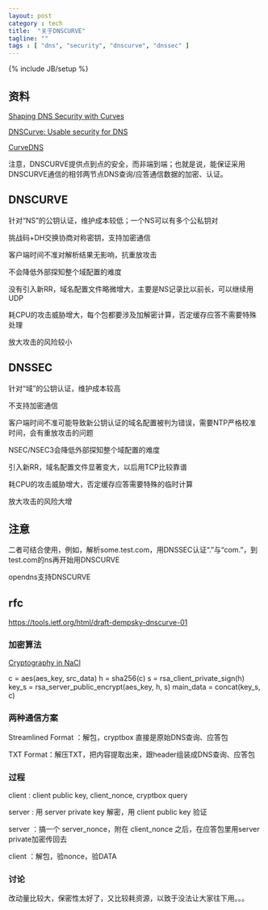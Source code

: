```yaml
---
layout: post
category : tech
title:  "关于DNSCURVE"
tagline: ""
tags : [ "dns", "security", "dnscurve", "dnssec" ] 
---
```

{% include JB/setup %}

## 资料

[Shaping DNS Security with Curves](http://curvedns.on2it.net/get/shaping_dns_security_with_curves.pdf)

[DNSCurve: Usable security for DNS](http://www.dnscurve.org/index.html)

[CurveDNS](http://curvedns.on2it.net/)

注意，DNSCURVE提供点到点的安全，而非端到端；也就是说，能保证采用DNSCURVE通信的相邻两节点DNS查询/应答通信数据的加密、认证。

## DNSCURVE

针对“NS”的公钥认证，维护成本较低；一个NS可以有多个公私钥对

挑战码+DH交换协商对称密钥，支持加密通信

客户端时间不准对解析结果无影响，抗重放攻击

不会降低外部探知整个域配置的难度

没有引入新RR，域名配置文件略微增大，主要是NS记录比以前长，可以继续用UDP

耗CPU的攻击威胁增大，每个包都要涉及加解密计算，否定缓存应答不需要特殊处理

放大攻击的风险较小


## DNSSEC

针对“域”的公钥认证，维护成本较高

不支持加密通信

客户端时间不准可能导致新公钥认证的域名配置被判为错误，需要NTP严格校准时间，会有重放攻击的问题

NSEC/NSEC3会降低外部探知整个域配置的难度

引入新RR，域名配置文件显著变大，以后用TCP比较靠谱

耗CPU的攻击威胁增大，否定缓存应答需要特殊的临时计算

放大攻击的风险大增


## 注意 

二者可结合使用，例如，解析some.test.com，用DNSSEC认证“.”与“com.”，到test.com的ns再开始用DNSCURVE

opendns支持DNSCURVE

## rfc

https://tools.ietf.org/html/draft-dempsky-dnscurve-01

### 加密算法

[Cryptography in NaCl](http://cr.yp.to/highspeed/naclcrypto-20090310.pdf)

c = aes(aes_key, src_data)
h = sha256(c)
s = rsa_client_private_sign(h)
key_s = rsa_server_public_encrypt(aes_key, h, s)
main_data = concat(key_s, c)

### 两种通信方案

Streamlined Format ：解包，cryptbox 直接是原始DNS查询、应答包

TXT Format：解压TXT，把内容提取出来，跟header组装成DNS查询、应答包

### 过程

client : client public key, client_nonce, cryptbox query

server : 用 server private key 解密，用 client public key 验证

server ：搞一个 server_nonce，附在 client_nonce 之后，在应答包里用server private加密传回去

client ：解包，验nonce，验DATA

### 讨论

改动量比较大，保密性太好了，又比较耗资源，以致于没法让大家往下用。。。

